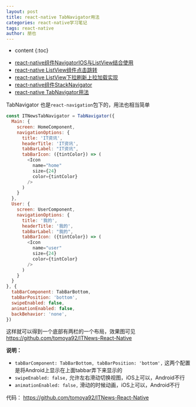 ```yaml
---
layout: post
title: react-native TabNavigator用法
categories: react-native学习笔记
tags: react-native
author: 朋也
---
```


* content
{:toc}

- [react-native组件NavigatorIOS与ListView结合使用](https://blog.yiiu.co/2017/08/02/react-native-navigatorios-listview/)
- [react-native ListView组件点击跳转](https://blog.yiiu.co/2017/08/02/react-native-listview-forward/)
- [react-native ListView下拉刷新上拉加载实现](https://blog.yiiu.co/2017/08/02/react-native-listview-refresh-loadmore/)
- [react-native组件StackNavigator](https://blog.yiiu.co/2017/08/07/react-native-stacknavigator/)
- [react-native TabNavigator用法](https://blog.yiiu.co/2017/09/06/react-native-tabnavigator/)

TabNavigator 也是`react-navigation`包下的，用法也相当简单





```js
const ITNewsTabNavigator = TabNavigator({
  Main: {
    screen: HomeComponent,
    navigationOptions: {
      title: 'IT资讯',
      headerTitle: 'IT资讯',
      tabBarLabel: "IT资讯",
      tabBarIcon: ({tintColor}) => (
        <Icon
          name="home"
          size={24}
          color={tintColor}
        />
      )
    }
  },
  User: {
    screen: UserComponent,
    navigationOptions: {
      title: '我的',
      headerTitle: '我的',
      tabBarLabel: "我的",
      tabBarIcon: ({tintColor}) => (
        <Icon
          name="user"
          size={24}
          color={tintColor}
        />
      )
    }
  }
}, {
  tabBarComponent: TabBarBottom,
  tabBarPosition: 'bottom',
  swipeEnabled: false,
  animationEnabled: false,
  backBehavior: 'none',
})
```

这样就可以得到一个底部有两栏的一个布局，效果图可见 https://github.com/tomoya92/ITNews-React-Native

**说明：**

- `tabBarComponent: TabBarBottom, tabBarPosition: 'bottom',` 这两个配置是将Android上显示在上面tabbar弄下来显示的
- `swipeEnabled: false,` 允许左右滑动切换视图，iOS上可以，Android不行
- `animationEnabled: false,` 滑动的时候动画，iOS上可以，Android不行

代码： https://github.com/tomoya92/ITNews-React-Native
